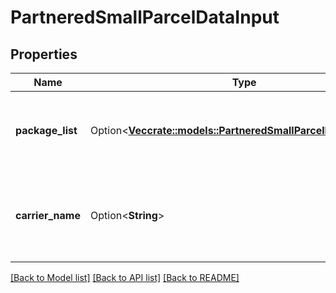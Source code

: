 # PartneredSmallParcelDataInput

## Properties

Name | Type | Description | Notes
------------ | ------------- | ------------- | -------------
**package_list** | Option<[**Vec<crate::models::PartneredSmallParcelPackageInput>**](PartneredSmallParcelPackageInput.md)> | A list of dimensions and weight information for packages. | [optional]
**carrier_name** | Option<**String**> | The Amazon-partnered carrier to use for the inbound shipment. | [optional]

[[Back to Model list]](../README.md#documentation-for-models) [[Back to API list]](../README.md#documentation-for-api-endpoints) [[Back to README]](../README.md)


